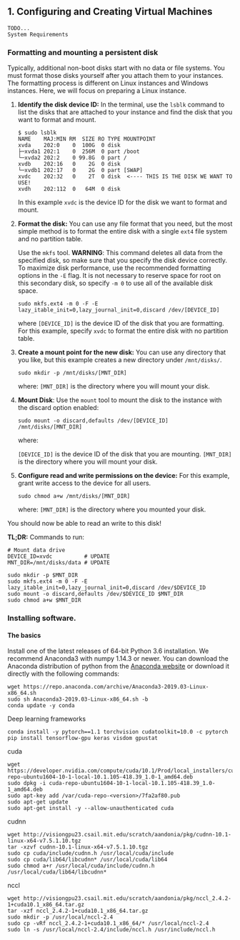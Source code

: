 
## 1. Configuring and Creating Virtual Machines
    TODO...
    System Requirements

### Formatting and mounting a persistent disk

Typically, additional non-boot disks start with no data or file systems. You must format those disks yourself after you attach them to your instances. The formatting process is different on Linux instances and Windows instances. Here, we will focus on preparing a Linux instance.


 1. **Identify the disk device ID:** In the terminal, use the `lsblk` command to list the disks that are attached to your instance and find the disk that you want to format and mount.

    ```
    $ sudo lsblk
    NAME    MAJ:MIN RM  SIZE RO TYPE MOUNTPOINT
    xvda    202:0    0  100G  0 disk
    ├─xvda1 202:1    0  256M  0 part /boot
    └─xvda2 202:2    0 99.8G  0 part /
    xvdb    202:16   0    2G  0 disk
    └─xvdb1 202:17   0    2G  0 part [SWAP]
    xvdc    202:32   0    2T  0 disk  <---- THIS IS THE DISK WE WANT TO USE!
    xvdh    202:112  0   64M  0 disk
    ```
    In this example `xvdc` is the device ID for the disk we want to format and mount.

2. **Format the disk:** You can use any file format that you need, but the most simple method is to format the entire disk with a single `ext4` file system and no partition table.

    Use the `mkfs` tool. **WARNING**: This command deletes all data from the specified disk, so make sure that you specify the disk device correctly. To maximize disk performance, use the recommended formatting options in the `-E` flag. It is not necessary to reserve space for root on this secondary disk, so specify `-m 0` to use all of the available disk space.

    ```
    sudo mkfs.ext4 -m 0 -F -E lazy_itable_init=0,lazy_journal_init=0,discard /dev/[DEVICE_ID]
    ```

    where `[DEVICE_ID]` is the device ID of the disk that you are formatting. For this example, specify `xvdc` to format the entire disk with no partition table.

3. **Create a mount point for the new disk:** You can use any directory that you like, but this example creates a new directory under `/mnt/disks/`.

    ```
    sudo mkdir -p /mnt/disks/[MNT_DIR]
    ```
    where: `[MNT_DIR]` is the directory where you will mount your disk.

4. **Mount Disk**: Use the `mount` tool to mount the disk to the instance with the discard option enabled:
    ```
    sudo mount -o discard,defaults /dev/[DEVICE_ID] /mnt/disks/[MNT_DIR]
    ```
    where:

    `[DEVICE_ID]` is the device ID of the disk that you are mounting.
    `[MNT_DIR]` is the directory where you will mount your disk.

5. **Configure read and write permissions on the device:** For this example, grant write access to the device for all users.

    ```
    sudo chmod a+w /mnt/disks/[MNT_DIR]
    ```
    where: `[MNT_DIR]` is the directory where you mounted your disk.

You should now be able to read an write to this disk!

**TL;DR:** Commands to run:
```
# Mount data drive
DEVICE_ID=xvdc          # UPDATE
MNT_DIR=/mnt/disks/data # UPDATE

sudo mkdir -p $MNT_DIR
sudo mkfs.ext4 -m 0 -F -E lazy_itable_init=0,lazy_journal_init=0,discard /dev/$DEVICE_ID
sudo mount -o discard,defaults /dev/$DEVICE_ID $MNT_DIR
sudo chmod a+w $MNT_DIR
```

### Installing software.

#### The basics
Install one of the latest releases of 64-bit Python 3.6 installation. We recommend Anaconda3 with numpy 1.14.3 or newer.
You can download the Anaconda distribution of python from the [Anaconda website](https://www.anaconda.com/distribution/) or download it directly with the following commands:

```
wget https://repo.anaconda.com/archive/Anaconda3-2019.03-Linux-x86_64.sh
sudo sh Anaconda3-2019.03-Linux-x86_64.sh -b
conda update -y conda
```

Deep learning frameworks


```
conda install -y pytorch==1.1 torchvision cudatoolkit=10.0 -c pytorch
pip install tensorflow-gpu keras visdom gpustat
```


cuda
```
wget https://developer.nvidia.com/compute/cuda/10.1/Prod/local_installers/cuda-repo-ubuntu1604-10-1-local-10.1.105-418.39_1.0-1_amd64.deb
sudo dpkg -i cuda-repo-ubuntu1604-10-1-local-10.1.105-418.39_1.0-1_amd64.deb
sudo apt-key add /var/cuda-repo-<version>/7fa2af80.pub
sudo apt-get update
sudo apt-get install -y --allow-unauthenticated cuda
```

cudnn
```
wget http://visiongpu23.csail.mit.edu/scratch/aandonia/pkg/cudnn-10.1-linux-x64-v7.5.1.10.tgz
tar -xzvf cudnn-10.1-linux-x64-v7.5.1.10.tgz
sudo cp cuda/include/cudnn.h /usr/local/cuda/include
sudo cp cuda/lib64/libcudnn* /usr/local/cuda/lib64
sudo chmod a+r /usr/local/cuda/include/cudnn.h /usr/local/cuda/lib64/libcudnn*
```

nccl

```
wget http://visiongpu23.csail.mit.edu/scratch/aandonia/pkg/nccl_2.4.2-1+cuda10.1_x86_64.tar.gz
tar -xzf nccl_2.4.2-1+cuda10.1_x86_64.tar.gz
sudo mkdir -p /usr/local/nccl-2.4
sudo cp -vRf nccl_2.4.2-1+cuda10.1_x86_64/* /usr/local/nccl-2.4
sudo ln -s /usr/local/nccl-2.4/include/nccl.h /usr/include/nccl.h
```